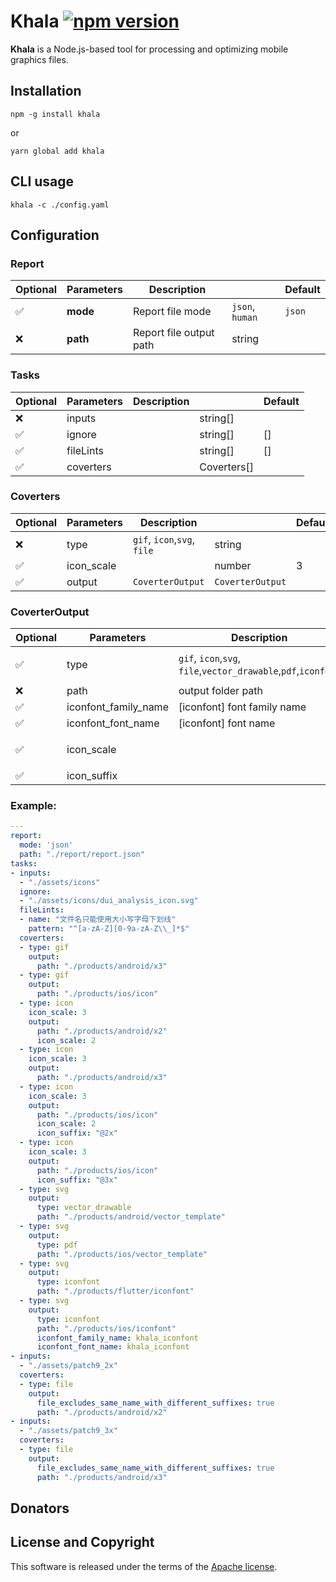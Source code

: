 # Khala [![npm version](https://img.shields.io/npm/v/khala)](https://npmjs.org/package/khala) 

**Khala** is a Node.js-based tool for processing and optimizing mobile graphics files.

## Installation

```shell
npm -g install khala
```
or
```shell
yarn global add khala
```

## CLI usage

```shell
khala -c ./config.yaml
```

## Configuration

### Report

| **Optional** | **Parameters** | **Description** |  | **Default** |
| --- | ---- | ---- | ------- | ---- |
| ✅            | **mode** | Report file mode | `json`, `human` | `json` |
| ❌ | **path** | Report file output path | string |  |

### Tasks

| **Optional** | **Parameters** | **Description** |             | **Default** |
| ------------ | -------------- | --------------- | ----------- | ----------- |
| ❌            | inputs         |                 | string[]    |             |
| ✅            | ignore         |                 | string[]    | []          |
| ✅            | fileLints      |                 | string[]    | []          |
| ✅            | coverters      |                 | Coverters[] |             |

### Coverters

| **Optional** | **Parameters** | **Description**             |                  | **Default** |
| ------------ | -------------- | --------------------------- | ---------------- | ----------- |
| ❌            | type           | `gif`, `icon`,`svg`, `file` | string           |             |
| ✅            | icon_scale     |                             | number           | 3           |
| ✅            | output         | `CoverterOutput`            | `CoverterOutput` |             |

### CoverterOutput

| **Optional** | **Parameters**       | **Description**                                              |        | **Default**                 |
| ------------ | -------------------- | ------------------------------------------------------------ | ------ | --------------------------- |
| ✅            | type                 | `gif`, `icon`,`svg`, `file`,`vector_drawable`,`pdf`,`iconfont` | string | same `coverter: type`       |
| ❌            | path                 | output folder path                                           |        |                             |
| ✅            | iconfont_family_name | [iconfont] font family name                                  | string | iconfont                    |
| ✅            | iconfont_font_name   | [iconfont] font name                                         | string | iconfont                    |
| ✅            | icon_scale           |                                                              | number | same `coverter: icon_scale` |
| ✅            | icon_suffix          |                                                              | string |                             |

### Example:

```yaml
---
report:
  mode: 'json'
  path: "./report/report.json"
tasks:
- inputs:
  - "./assets/icons"
  ignore:
  - "./assets/icons/dui_analysis_icon.svg"
  fileLints:
  - name: "文件名只能使用大小写字母下划线"
    pattern: "^[a-zA-Z][0-9a-zA-Z\\_]*$"
  coverters:
  - type: gif
    output:
      path: "./products/android/x3"
  - type: gif
    output:
      path: "./products/ios/icon"
  - type: icon
    icon_scale: 3
    output:
      path: "./products/android/x2"
      icon_scale: 2
  - type: icon
    icon_scale: 3
    output:
      path: "./products/android/x3"
  - type: icon
    icon_scale: 3
    output:
      path: "./products/ios/icon"
      icon_scale: 2
      icon_suffix: "@2x"
  - type: icon
    icon_scale: 3
    output:
      path: "./products/ios/icon"
      icon_suffix: "@3x"
  - type: svg
    output:
      type: vector_drawable
      path: "./products/android/vector_template"
  - type: svg
    output:
      type: pdf
      path: "./products/ios/vector_template"
  - type: svg
    output:
      type: iconfont
      path: "./products/flutter/iconfont"
  - type: svg
    output:
      type: iconfont
      path: "./products/ios/iconfont"
      iconfont_family_name: khala_iconfont
      iconfont_font_name: khala_iconfont
- inputs:
  - "./assets/patch9_2x"
  coverters:
  - type: file
    output:
      file_excludes_same_name_with_different_suffixes: true
      path: "./products/android/x2"
- inputs:
  - "./assets/patch9_3x"
  coverters:
  - type: file
    output:
      file_excludes_same_name_with_different_suffixes: true
      path: "./products/android/x3"
```

## Donators

## License and Copyright

This software is released under the terms of the [Apache license](https://github.com/autoasset/Khala/blob/master/LICENSE).